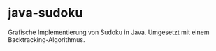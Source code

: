 java-sudoku
===========
Grafische Implementierung von Sudoku in Java. Umgesetzt mit einem Backtracking-Algorithmus.
